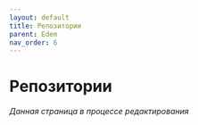```yaml
---
layout: default
title: Репозитории
parent: Edem
nav_order: 6
---
```


# Репозитории
*Данная страница в процессе редактирования*